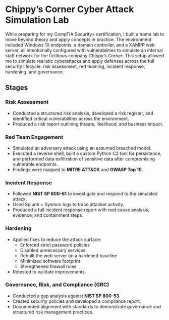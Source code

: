 # Chippy’s Corner Cyber Attack Simulation Lab

While preparing for my CompTIA Security+ certification, I built a home lab to move beyond theory and apply concepts in practice. The environment included Windows 10 endpoints, a domain controller, and a XAMPP web server, all intentionally configured with vulnerabilities to simulate an internal staff network for the fictitious company *Chippy’s Corner*. This setup allowed me to simulate realistic cyberattacks and apply defenses across the full security lifecycle: risk assessment, red teaming, incident response, hardening, and governance.

## Stages

### Risk Assessment
- Conducted a structured risk analysis, developed a risk register, and identified critical vulnerabilities across the environment.  
- Produced a risk report outlining threats, likelihood, and business impact.

### Red Team Engagement
- Simulated an adversary attack using an assumed breached model.  
- Executed a reverse shell, built a custom Python C2 tool for persistence, and performed data exfiltration of sensitive data after compromising vulnerable endpoints.  
- Findings were mapped to **MITRE ATT&CK** and **OWASP Top 10**.

### Incident Response
- Followed **NIST SP 800-61** to investigate and respond to the simulated attack.  
- Used Splunk + Sysmon logs to trace attacker activity.  
- Produced a full incident response report with root cause analysis, evidence, and containment steps.

### Hardening
- Applied fixes to reduce the attack surface:  
  - Enforced strict password policies  
  - Disabled unnecessary services  
  - Rebuilt the web server on a hardened baseline  
  - Minimized software footprint  
  - Strengthened firewall rules  
- Retested to validate improvements.

### Governance, Risk, and Compliance (GRC)
- Conducted a gap analysis against **NIST SP 800-53**.  
- Created security policies and developed a compliance report.  
- Documented alignment with standards to demonstrate governance and structured risk management practices.
